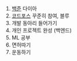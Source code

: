 
1. [백준](https://solved.ac/profile/ksi990302) 다이아
2. [코드포스](https://codeforces.com/profile/ks1ksi) 꾸준히 참여, 블루
3. 개발 동아리 들어가기
4. 개인 프로젝트 완성 (백엔드)
5. ML 공부
6. 면허따기
7. 운동하기